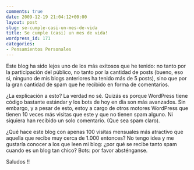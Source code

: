 ```yaml
---
comments: true
date: 2009-12-19 21:04:12+00:00
layout: post
slug: se-cumple-casi-un-mes-de-vida
title: Se cumple (casi) un mes de vida!
wordpress_id: 171
categories:
- Pensamientos Personales
---
```


Este blog ha sido lejos uno de los más exitosos que he tenido: no tanto por la participación del público, no tanto por la cantidad de posts (bueno, eso si, ninguno de mis blogs anteriores ha tenido más de 5 posts), sino que por la gran cantidad de spam que he recibido en forma de comentarios. 

¿La explicación a esto? La verdad no sé. Quizás es porque WordPress tiene código bastante estándar y los bots de hoy en día son más avanzados. Sin embargo, y a pesar de esto, estoy a cargo de otros motores WordPress que tienen 10 veces más visitas que este y que no tienen spam alguno. Ni siquiera han recibido un solo comentario. (Que sea spam claro). 

¿Qué hace este blog con apenas 100 visitas mensuales más atractivo que aquella que recibe muy cerca de 1.000 entonces? No tengo idea y me gustaría conocer a los que leen mi blog: ¿por qué se recibe tanto spam cuando es un blog tan chico? Bots: por favor absténganse. 

Saludos !!
